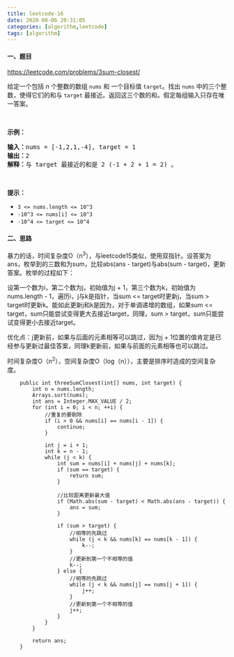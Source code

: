 ```yaml
---
title: leetcode-16
date: 2020-08-06 20:31:05
categories: [algorithm,leetcode]
tags: [algorithm]
---
```

#### 一、题目
https://leetcode.com/problems/3sum-closest/

<p>给定一个包括&nbsp;<em>n</em> 个整数的数组&nbsp;<code>nums</code><em>&nbsp;</em>和 一个目标值&nbsp;<code>target</code>。找出&nbsp;<code>nums</code><em>&nbsp;</em>中的三个整数，使得它们的和与&nbsp;<code>target</code>&nbsp;最接近。返回这三个数的和。假定每组输入只存在唯一答案。</p>

<p>&nbsp;</p>

<p><strong>示例：</strong></p>

<pre><strong>输入：</strong>nums = [-1,2,1,-4], target = 1
<strong>输出：</strong>2
<strong>解释：</strong>与 target 最接近的和是 2 (-1 + 2 + 1 = 2) 。
</pre>

<p>&nbsp;</p>

<p><strong>提示：</strong></p>

<ul>
	<li><code>3 &lt;= nums.length &lt;= 10^3</code></li>
	<li><code>-10^3&nbsp;&lt;= nums[i]&nbsp;&lt;= 10^3</code></li>
	<li><code>-10^4&nbsp;&lt;= target&nbsp;&lt;= 10^4</code></li>
</ul>

#### 二、思路
暴力的话，时间复杂度O（n<sup>3</sup>），与leetcode15类似，使用双指针。设答案为ans，枚举到的三数和为sum，比较abs(ans - target)与abs(sum - target)，更新答案。枚举的过程如下：

设第一个数为i，第二个数为j，初始值为j +  1，第三个数为k，初始值为nums.length - 1，遍历i，j与k是指针，当sum <= target时更新j，当sum > target时更新k。能如此更新j和k是因为，对于单调递增的数组，如果sum <= target，sum只能尝试变得更大去接近target，同理，sum > target，sum只能尝试变得更小去接近target。

优化点：j更新前，如果与后面的元素相等可以跳过，因为j + 1位置的值肯定是已经参与更新过最佳答案，同理k更新前，如果与前面的元素相等也可以跳过。

时间复杂度O（n<sup>2</sup>），空间复杂度O（log（n）），主要是排序时造成的空间复杂度。

```
    public int threeSumClosest(int[] nums, int target) {
        int n = nums.length;
        Arrays.sort(nums);
        int ans = Integer.MAX_VALUE / 2;
        for (int i = 0; i < n; ++i) {
            //重复的要剔除
            if (i > 0 && nums[i] == nums[i - 1]) {
                continue;
            }

            int j = i + 1;
            int k = n - 1;
            while (j < k) {
                int sum = nums[i] + nums[j] + nums[k];
                if (sum == target) {
                    return sum;
                }

                //比较距离更新最大值
                if (Math.abs(sum - target) < Math.abs(ans - target)) {
                    ans = sum;
                }

                if (sum > target) {
                    //相等的先跳过
                    while (j < k && nums[k] == nums[k - 1]) {
                        k--;
                    }
                    //更新到第一个不相等的值
                    k--;
                } else {
                    //相等的先跳过
                    while (j < k && nums[j] == nums[j + 1]) {
                        j++;
                    }
                    //更新到第一个不相等的值
                    j++;
                }
            }
        }

        return ans;
    }
```
